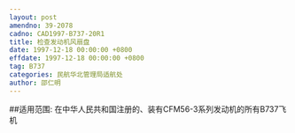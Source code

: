 ```yaml
---
layout: post
amendno: 39-2078
cadno: CAD1997-B737-20R1
title: 检查发动机风扇盘
date: 1997-12-18 00:00:00 +0800
effdate: 1997-12-18 00:00:00 +0800
tag: B737
categories: 民航华北管理局适航处
author: 邵仁明
---
```


##适用范围:
在中华人民共和国注册的、装有CFM56-3系列发动机的所有B737飞机

